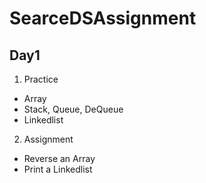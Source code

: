 # SearceDSAssignment
## Day1
1. Practice
- Array
- Stack, Queue, DeQueue
- Linkedlist
2. Assignment
- Reverse an Array
- Print a Linkedlist
